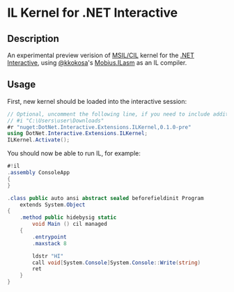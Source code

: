 # IL Kernel for .NET Interactive

## Description

An experimental preview verision of [MSIL/CIL](https://en.wikipedia.org/wiki/Common_Intermediate_Language) kernel for the [.NET Interactive](https://github.com/dotnet/interactive), using [@kkokosa](https://github.com/kkokosa)'s [Mobius.ILasm](https://github.com/kkokosa/Mobius.ILasm) as an IL compiler.

## Usage

First, new kernel should be loaded into the interactive session:

```csharp
// Optional, uncomment the following line, if you need to include additional paths to reference libraries from.
// #i "C:\Users\user\Downloads"
#r "nuget:DotNet.Interactive.Extensions.ILKernel,0.1.0-pre"
using DotNet.Interactive.Extensions.ILKernel;
ILKernel.Activate();
```

You should now be able to run IL, for example:

```csharp
#!il
.assembly ConsoleApp
{
}

.class public auto ansi abstract sealed beforefieldinit Program
    extends System.Object
{
    .method public hidebysig static
        void Main () cil managed
    {
        .entrypoint
        .maxstack 8

        ldstr "HI"
        call void[System.Console]System.Console::Write(string)
        ret
    }
}
```
